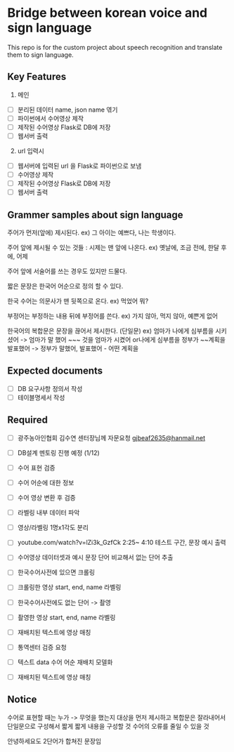 # Bridge between korean voice and sign language

This repo is for the custom project about speech recognition and translate them to sign language.

## Key Features

1. 메인

- [ ] 분리된 데이터 name, json name 엮기
- [ ] 파이썬에서 수어영상 제작
- [ ] 제작된 수어영상 Flask로 DB에 저장
- [ ] 웹서버 출력

2. url 입력시

- [ ] 웹서버에 입력된 url 을 Flask로 파이썬으로 보냄
- [ ] 수어영상 제작
- [ ] 제작된 수어영상 Flask로 DB에 저장
- [ ] 웹서버 출력
  
## Grammer samples about sign language

주어가 먼저(앞에) 제시된다.
ex) 그 아이는 예쁘다, 나는 학생이다.

주어 앞에 제시될 수 있는 것들 : 시제는 맨 앞에 나온다.
ex) 옛날에, 조금 전에, 한달 후에, 어제

주어 앞에 서술어를 쓰는 경우도 있지만 드물다.

짧은 문장은 한국어 어순으로 정의 할 수 있다.

한국 수어는 의문사가 맨 뒷쪽으로 온다.
ex) 먹었어 뭐?

부정어는 부정하는 내용 뒤에 부정어를 쓴다.
ex) 가지 않아, 먹지 않아, 예쁜게 없어

한국어의 복합문은 문장을 끊어서 제시한다.
(단일문)
ex) 엄마가 나에게 심부름을 시키셨어
-> 엄마가 말 했어 ~~~ 것을
엄마가 시켰어 or나에게 심부름을
정부가 ~~계획을 발표했어
-> 정부가 말했어, 발표했어 - 어떤 계획을

## Expected documents

- [ ] DB 요구사항 정의서 작성
- [ ] 테이블명세서 작성

## Required 

- [ ] 광주농아인협회 김수연 센터장님께 자문요청 gjbeaf2635@hanmail.net 
- [ ] DB설계 멘토링 진행 예정 (1/12)
- [ ] 수어 표현 검증
- [ ] 수어 어순에 대한 정보
- [ ] 수어 영상 변환 후 검증
- [ ] 라벨링 내부 데이터 파악
- [ ] 영상/라벨링 1명x1각도 분리
- [ ] youtube.com/watch?v=lZi3k_GzfCk 2:25~ 4:10 테스트 구간, 문장 예시 출력
- [ ] 수어영상 데이터셋과 예시 문장 단어 비교해서 없는 단어 추출
- [ ] 한국수어사전에 있으면 크롤링
- [ ] 크롤링한 영상 start, end, name 라벨링
- [ ] 한국수어사전에도 없는 단어 -> 촬영
- [ ] 촬영한 영상 start, end, name 라벨링
- [ ] 재배치된 텍스트에 영상 매칭
- [ ] 통역센터 검증 요청
- [ ] 텍스트 data 수어 어순 재배치 모델화
- [ ] 재배치된 텍스트에 영상 매칭


## Notice 

수어로 표현할 때는 누가 -> 무엇을 했는지
대상을 먼저 제시하고
복합문은 잘라내어서 단일문으로 구성해서 짧게 짧게 내용을 구성할 것
수어의 오류를 줄일 수 있을 것

안녕하세요도 2단어가 합쳐진 문장임
